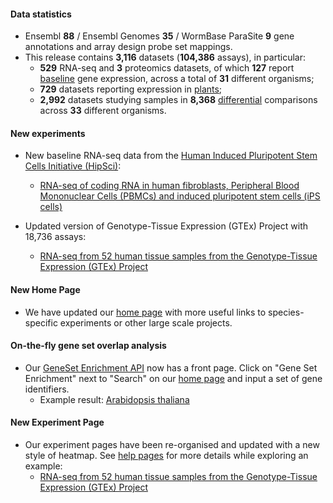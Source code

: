 #### Data statistics

- Ensembl **88** / Ensembl Genomes **35** / WormBase ParaSite **9** gene annotations and array design probe set mappings.
- This release contains **3,116** datasets (**104,386** assays), in particular:
    - **529** RNA-seq and **3** proteomics datasets, of which **127** report [baseline](https://www.ebi.ac.uk/gxa/baseline/experiments) gene expression, across a total of **31** different organisms;
    - **729** datasets reporting expression in [plants](https://www.ebi.ac.uk/gxa/plant/experiments);
    - **2,992** datasets studying samples in **8,368** [differential](https://www.ebi.ac.uk/gxa/help/index.html#differential-expression) comparisons across **33** different organisms.

#### New experiments

- New baseline RNA-seq data from the [Human Induced Pluripotent Stem Cells Initiative (HipSci)](http://www.hipsci.org/):
    - [RNA-seq of coding RNA in human fibroblasts, Peripheral Blood Mononuclear Cells (PBMCs) and induced pluripotent stem cells (iPS cells) ](https://www.ebi.ac.uk/gxa/experiments/E-MTAB-4748)

- Updated version of Genotype-Tissue Expression (GTEx) Project with 18,736 assays:
    - [RNA-seq from 52 human tissue samples from the Genotype-Tissue Expression (GTEx) Project](https://www.ebi.ac.uk/gxa/experiments/E-MTAB-5214)

#### New Home Page

- We have updated our [home page](https://www.ebi.ac.uk/gxa) with more useful links to species-specific experiments or other large scale projects.

#### On-the-fly gene set overlap analysis

- Our [GeneSet Enrichment API](https://www.ebi.ac.uk/~rpetry/geteam/gsa/gsa_apispec.pdf) now has a front page. Click on "Gene Set Enrichment" next to "Search" on our [home page](https://www.ebi.ac.uk/gxa) and input a set of gene identifiers.
    - Example result: [ Arabidopsis thaliana](https://www.ebi.ac.uk/gxa/genesetenrichment?query=AT1G48030%20AT1G53240%20AT2G17130%20AT2G20420%20AT2G44350%20AT2G47510%20AT3G09810%20AT3G15020%20AT3G17240%20AT3G27380%20AT3G55410%20AT3G60100%20AT4G26910%20AT4G35260%20AT4G35650%20AT4G35830%20AT5G03290%20AT5G08300%20AT5G23250%20AT5G40650%20AT5G50950%20AT5G55070%20AT5G65165%20AT5G65750%20AT5G66760)

#### New Experiment Page

- Our experiment pages have been re-organised and updated with a new style of heatmap. See [help pages](https://www.ebi.ac.uk/gxa/help/index.html) for more details while exploring an example:
    - [RNA-seq from 52 human tissue samples from the Genotype-Tissue Expression (GTEx) Project](https://www.ebi.ac.uk/gxa/experiments/E-MTAB-5214)
